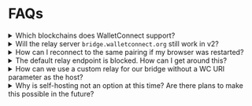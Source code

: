 # FAQs

<details className="box faq"><summary className="faq-question">Which blockchains does WalletConnect support?</summary>
<p className="faq-answer">

WalletConnect is chain-agnostic and supports any chain that follows the [CAIP-25 standard](https://github.com/ChainAgnostic/CAIPs/blob/master/CAIPs/caip-25.md). A list of blockchains that are known to be compatible can be found [here](multichain/chain-list.md).

Web3Modal Ethereum supports EVM chains only, but Web3Modal Multichain supports all chains WalletConnect does.

</p>

</details>

<details className="box faq"><summary className="faq-question">Will the relay server <code>bridge.walletconnect.org</code> still work in v2?</summary>
<p className="faq-answer">

No, the bridge servers are v1 only.

</p>

</details>

<details className="box faq"><summary className="faq-question">How can I reconnect to the same pairing if my browser was restarted?</summary>
<p className="faq-answer">

 The `signClient` will restore & reconnect its pairings automatically after the page is reloaded. All pairings are stored on the page's `localStorage`.


 For more context, feel free to check our [web examples](https://github.com/WalletConnect/web-examples).

</p>

</details>

<details className="box faq"><summary className="faq-question">The default relay endpoint is blocked. How can I get around this?</summary>
<p className="faq-answer">

When initializing `signClient`, you can set `relayUrl` to `wss://relay.walletconnect.org`. 

```js
const signClient = await SignClient.init({
  projectId: "<YOUR PROJECT ID>",
  relayUrl: "wss://relay.walletconnect.org",
  metadata: {},
});
```

</p>

</details>

<details className="box faq"><summary className="faq-question">How can we use a custom relay for our bridge without a WC URI parameter as the host?</summary>
<p className="faq-answer">

You are more than welcome to utilize a custom URI parameter during testing. However, it is currently not recommended for use in a production environment. 

</p>

</details>

<details className="box faq"><summary className="faq-question">Why is self-hosting not an option at this time? Are there plans to make this possible in the future?</summary>
<p className="faq-answer">

We understand the desire for developers to self-host their own relay. We share this vision, and have embarked on a decentralization roadmap in order to achieve this. This summer, we will launch a permissioned network and invite a select group of partners to participate in this crucial first phase. Our objective is to make self-hosting relay a reality with the creation of the decentralized WalletConnect Network, and we appreciate your patience as we progress in this enormous mission. 

</p>

</details>
